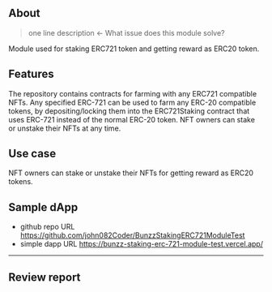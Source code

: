 ## About
> one line description ← What issue does this module solve?

Module used for staking ERC721 token and getting reward as ERC20 token.

## Features

The repository contains contracts for farming with any ERC721 compatible NFTs. Any specified ERC-721 can be used to farm any ERC-20 compatible tokens, by depositing/locking them into the ERC721Staking contract that uses ERC-721 instead of the normal ERC-20 token. NFT owners can stake or unstake their NFTs at any time.

## Use case

NFT owners can stake or unstake their NFTs for getting reward as ERC20 tokens.

## Sample dApp
- github repo URL
    https://github.com/john082Coder/BunzzStakingERC721ModuleTest
- simple dapp URL
    https://bunzz-staking-erc-721-module-test.vercel.app/

---
## Review report
